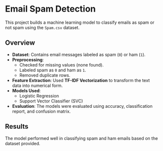 # Email Spam Detection

This project builds a machine learning model to classify emails as spam or not spam using the `Spam.csv` dataset.

## Overview

- **Dataset**: Contains email messages labeled as spam (`0`) or ham (`1`).
- **Preprocessing**: 
  - Checked for missing values (none found).
  - Labeled spam as `0` and ham as `1`.
  - Removed duplicate rows.
- **Feature Extraction**: Used **TF-IDF Vectorization** to transform the text data into numerical form.
- **Models Used**: 
  - Logistic Regression
  - Support Vector Classifier (SVC)
- **Evaluation**: The models were evaluated using accuracy, classification report, and confusion matrix.

## Results

The model performed well in classifying spam and ham emails based on the dataset provided.
